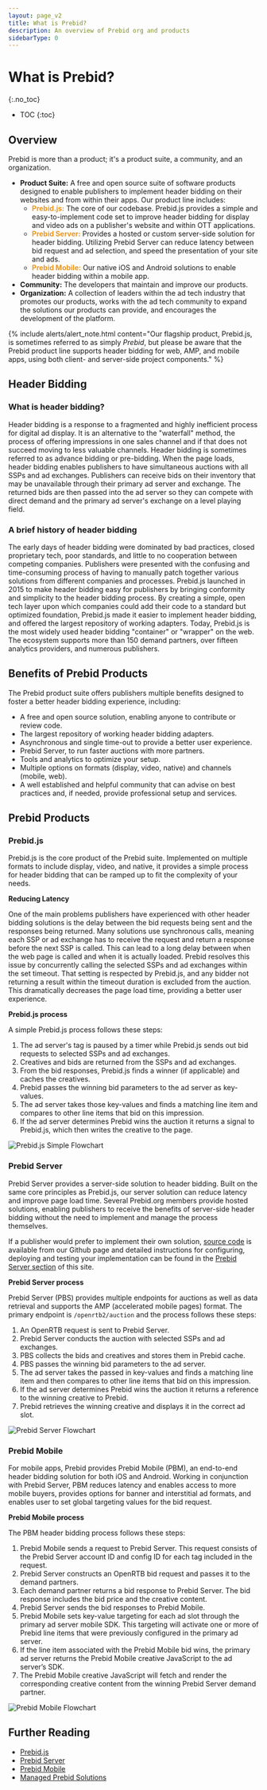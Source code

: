 ```yaml
---
layout: page_v2
title: What is Prebid?
description: An overview of Prebid org and products
sidebarType: 0
---
```

# What is Prebid?
{:.no_toc}

* TOC
{:toc}

## Overview

Prebid is more than a product; it's a product suite, a community, and an organization.

- **Product Suite:** A free and open source suite of software products designed to enable publishers to implement header bidding on their websites and from within their apps. Our product line includes:  
   - <span style="color:#EA9622">**Prebid.js:**</span> The core of our codebase. Prebid.js provides a simple and easy-to-implement code set to improve header bidding for display and video ads on a publisher's website and within OTT applications.  
   - <span style="color:#EA9622">**Prebid Server:**</span> Provides a hosted or custom server-side solution for header bidding. Utilizing Prebid Server can reduce latency between bid request and ad selection, and speed the presentation of your site and ads.  
   - <span style="color:#EA9622">**Prebid Mobile:**</span> Our native iOS and Android solutions to enable header bidding within a mobile app.
- **Community:** The developers that maintain and improve our products.  
- **Organization:**  A collection of leaders within the ad tech industry that promotes our products, works with the ad tech community to expand the solutions our products can provide, and encourages the development of the platform.  

{% include alerts/alert_note.html content="Our flagship product, Prebid.js, is sometimes referred to as simply *Prebid*, but please be aware that the Prebid product line supports header bidding for web, AMP, and mobile apps, using both client- and server-side project components." %}

## Header Bidding

### What is header bidding?

Header bidding is a response to a fragmented and highly inefficient process for digital ad display. It is an alternative to the "waterfall" method, the process of offering impressions in one sales channel and if that does not succeed moving to less valuable channels. Header bidding is sometimes referred to as advance bidding or pre-bidding.
When the page loads, header bidding enables publishers to have simultaneous auctions with all SSPs and ad exchanges. Publishers can receive bids on their inventory that may be unavailable through their primary ad server and exchange.
The returned bids are then passed into the ad server so they can compete with direct demand and the primary ad server's exchange on a level playing field.

### A brief history of header bidding

The early days of header bidding were dominated by bad practices, closed proprietary tech, poor standards, and little to no cooperation between competing companies. Publishers were presented with the confusing and time-consuming process of having to manually patch together various solutions from different companies and processes.
Prebid.js launched in 2015 to make header bidding easy for publishers by bringing conformity and simplicity to the header bidding process. By creating a simple, open tech layer upon which companies could add their code to a standard but optimized foundation, Prebid.js made it easier to implement header bidding, and offered the largest repository of working adapters.
Today, Prebid.js is the most widely used header bidding "container" or "wrapper" on the web. The ecosystem supports more than 150 demand partners, over fifteen analytics providers, and numerous publishers.

## Benefits of Prebid Products

The Prebid product suite offers publishers multiple benefits designed to foster a better header bidding experience, including:  

- A free and open source solution, enabling anyone to contribute or review code.  
- The largest repository of working header bidding adapters.  
- Asynchronous and single time-out to provide a better user experience.  
- Prebid Server, to run faster auctions with more partners.  
- Tools and analytics to optimize your setup.  
- Multiple options on formats (display, video, native) and channels (mobile, web).  
- A well established and helpful community that can advise on best practices and, if needed, provide professional setup and services.  

## Prebid Products

### Prebid.js

Prebid.js is the core product of the Prebid suite. Implemented on multiple formats to include display, video, and native, it provides a simple process for header bidding that can be ramped up to fit the complexity of your needs.

**Reducing Latency**

One of the main problems publishers have experienced with other header bidding solutions is the delay between the bid requests being sent and the responses being returned. Many solutions use synchronous calls, meaning each SSP or ad exchange has to receive the request and return a response before the next SSP is called. This can lead to a long delay between when the web page is called and when it is actually loaded.
Prebid resolves this issue by concurrently calling the selected SSPs and ad exchanges within the set timeout. That setting is respected by Prebid.js, and any bidder not returning a result within the timeout duration is excluded from the auction. This dramatically decreases the page load time, providing a better user experience.

**Prebid.js process**

A simple Prebid.js process follows these steps:  
1. The ad server's tag is paused by a timer while Prebid.js sends out bid requests to selected SSPs and ad exchanges.
2. Creatives and bids are returned from the SSPs and ad exchanges.
3. From the bid responses, Prebid.js finds a winner (if applicable) and caches the creatives.
4. Prebid passes the winning bid parameters to the ad server as key-values.
5. The ad server takes those key-values and finds a matching line item and compares to other line items that bid on this impression.
6. If the ad server determines Prebid wins the auction it returns a signal to Prebid.js, which then writes the creative to the page.   

![Prebid.js Simple Flowchart](/assets/images/flowcharts/pb-js-simple.png)

### Prebid Server

Prebid Server provides a server-side solution to header bidding. Built on the same core principles as Prebid.js, our server solution can reduce latency and improve page load time.
Several Prebid.org members provide hosted solutions, enabling publishers to receive the benefits of server-side header bidding without the need to implement and manage the process themselves.

If a publisher would prefer to implement their own solution, [source code](https://github.com/prebid/prebid-server) is available from our Github page and detailed instructions for configuring, deploying and testing your implementation can be found in the [Prebid Server section](/prebid-server/overview/prebid-server-overview.html) of this site.  

**Prebid Server process**

Prebid Server (PBS) provides multiple endpoints for auctions as well as data retrieval and supports the AMP (accelerated mobile pages) format. The primary endpoint is `/openrtb2/auction` and the process follows these steps:

1. An OpenRTB request is sent to Prebid Server.
2. Prebid Server conducts the auction with selected SSPs and ad exchanges.
3. PBS collects the bids and creatives and stores them in Prebid cache.
4. PBS passes the winning bid parameters to the ad server.
5. The ad server takes the passed in key-values and finds a matching line item and then compares to  other line items that bid on this impression.
6. If the ad server determines Prebid wins the auction it returns a reference to the winning creative to Prebid.
7. Prebid retrieves the winning creative and displays it in the correct ad slot.

![Prebid Server Flowchart](/assets/images/flowcharts/pb-server-display.png)

### Prebid Mobile

For mobile apps, Prebid provides Prebid Mobile (PBM), an end-to-end header bidding solution for both iOS and Android. Working in conjunction with Prebid Server, PBM reduces latency and enables access to more mobile buyers, provides options for banner and interstitial ad formats, and enables user to set global targeting values for the bid request.

**Prebid Mobile process**

The PBM header bidding process follows these steps:

1. Prebid Mobile sends a request to Prebid Server. This request consists of the Prebid Server account ID and config ID for each tag included in the request.
2. Prebid Server constructs an OpenRTB bid request and passes it to the demand partners.
3. Each demand partner returns a bid response to Prebid Server. The bid response includes the bid price and the creative content.
4. Prebid Server sends the bid responses to Prebid Mobile.
5. Prebid Mobile sets key-value targeting for each ad slot through the primary ad server mobile SDK. This targeting will activate one or more of Prebid line items that were previously configured in the primary ad server.
6. If the line item associated with the Prebid Mobile bid wins, the primary ad server returns the Prebid Mobile creative JavaScript to the ad server’s SDK.
7. The Prebid Mobile creative JavaScript will fetch and render the corresponding creative content from the winning Prebid Server demand partner.

![Prebid Mobile Flowchart](/assets/images/flowcharts/pb-mobile.png)

## Further Reading
+ [Prebid.js](/prebid/prebidjs.html)
+ [Prebid Server](/prebid-server/overview/prebid-server-overview.html)
+ [Prebid Mobile](/prebid-mobile/prebid-mobile.html)
+ [Managed Prebid Solutions](https://prebid.org/product-suite/managed-services/)
